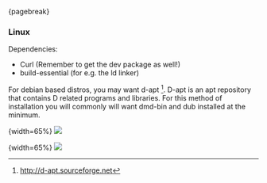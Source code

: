 {pagebreak}

### Linux
Dependencies:

- Curl (Remember to get the dev package as well!)
- build-essential (for e.g. the ld linker)

For debian based distros, you may want d-apt [^DaptRepo]. D-apt is an apt repository that contains D related programs and libraries. For this method of installation you will commonly will want dmd-bin and dub installed at the minimum.

{width=65%}
![](images/gettingStarted/ubuntu/1.png)

{width=65%}
![](images/gettingStarted/ubuntu/2.png)

[^DaptRepo]: http://d-apt.sourceforge.net
